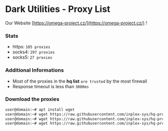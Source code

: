# Dark Utilities - Proxy List

Our Website [https://omega-project.cz/](https://omega-project.cz/) !

### Stats
  - https: `105 proxies`
  - socks4: `297 proxies`
  - socks5: `27 proxies`

### Additional Informations
  - Most of the proxies in the **hq list** `are trusted` by the most firewall
  - Response timeout is less than `3000ms`

### Download the proxies
```sh
user@domain:~# apt install wget
user@domain:~# wget https://raw.githubusercontent.com/inplex-sys/hq-proxy-list/main/https.txt
user@domain:~# wget https://raw.githubusercontent.com/inplex-sys/hq-proxy-list/main/socks4.txt
user@domain:~# wget https://raw.githubusercontent.com/inplex-sys/hq-proxy-list/main/socks5.txt
```
